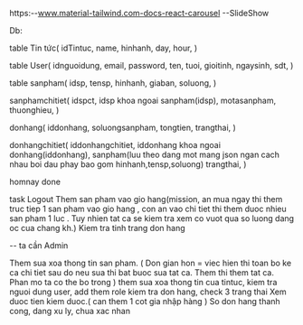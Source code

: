 https:--www.material-tailwind.com-docs-react-carousel --SlideShow

Db:

table Tin tức(
idTintuc,
name,
hinhanh,
day,
hour,
)

table User(
idnguoidung,
email,
password,
ten,
tuoi,
gioitinh,
ngaysinh,
sdt,
)

table sanpham(
idsp,
tensp,
hinhanh,
giaban,
soluong,
)

sanphamchitiet(
idspct,
idsp khoa ngoai sanpham(idsp),
motasanpham,
thuonghieu,
)

donhang(
iddonhang,
soluongsanpham,
tongtien,
trangthai,
)

donhangchitiet(
iddonhangchitiet,
iddonhang khoa ngoai donhang(iddonhang),
sanpham(luu theo dang mot mang json ngan cach nhau boi dau phay bao gom hinhanh,tensp,soluong)
trangthai,
)

homnay done

task
Logout
Them san pham vao gio hang(mission, an mua ngay thi them truc tiep 1 san pham vao gio hang , con an vao chi tiet thi them duoc nhieu san pham 1 luc . Tuy nhien tat ca se kiem tra xem co vuot qua so luong dang oc cua chang kh.)
Kiem tra tinh trang don hang

-- ta cần
Admin

Them sua xoa thong tin san pham. ( Don gian hon = viec hien thi toan bo ke ca chi tiet sau do neu sua thi bat buoc sua tat ca. Them thi them tat ca. Phan mo ta co the bo trong )
them sua xoa thong tin cua tintuc,
kiem tra nguoi dung user, add them role
kiem tra don hang, check 3 trang thai
Xem duoc tien kiem duoc.( can them 1 cot gia nhập hàng )
So don hang thanh cong, dang xu ly, chua xac nhan
